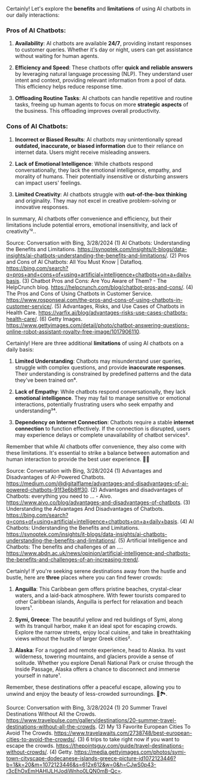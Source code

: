 Certainly! Let's explore the **benefits** and **limitations** of using AI chatbots in our daily interactions:

### **Pros of AI Chatbots:**

1. **Availability**: AI chatbots are available **24/7**, providing instant responses to customer queries. Whether it's day or night, users can get assistance without waiting for human agents.

2. **Efficiency and Speed**: These chatbots offer **quick and reliable answers** by leveraging natural language processing (NLP). They understand user intent and context, providing relevant information from a pool of data. This efficiency helps reduce response time.

3. **Offloading Routine Tasks**: AI chatbots can handle repetitive and routine tasks, freeing up human agents to focus on more **strategic aspects** of the business. This offloading improves overall productivity.

### **Cons of AI Chatbots:**

1. **Incorrect or Biased Results**: AI chatbots may unintentionally spread **outdated, inaccurate, or biased information** due to their reliance on internet data. Users might receive misleading answers.

2. **Lack of Emotional Intelligence**: While chatbots respond conversationally, they lack the emotional intelligence, empathy, and morality of humans. Their potentially insensitive or disturbing answers can impact users' feelings.

3. **Limited Creativity**: AI chatbots struggle with **out-of-the-box thinking** and originality. They may not excel in creative problem-solving or innovative responses.

In summary, AI chatbots offer convenience and efficiency, but their limitations include potential errors, emotional insensitivity, and lack of creativity¹²..

Source: Conversation with Bing, 3/28/2024
(1) AI Chatbots: Understanding the Benefits and Limitations. https://synoptek.com/insights/it-blogs/data-insights/ai-chatbots-understanding-the-benefits-and-limitations/.
(2) Pros and Cons of AI Chatbots: All You Must Know | Datafloq. https://bing.com/search?q=pros+and+cons+of+using+artificial+intelligence+chatbots+on+a+daily+basis.
(3) Chatbot Pros and Cons: Are You Aware of Them? - The HelpCrunch blog. https://helpcrunch.com/blog/chatbot-pros-and-cons/.
(4) The Pros and Cons of Using Chatbots in Customer Service. https://www.rosponseai.com/the-pros-and-cons-of-using-chatbots-in-customer-service/.
(5) Advantages, Risks, and Use Cases of Chatbots in Health Care. https://varfix.ai/blog/advantages-risks-use-cases-chatbots-health-care/.
(6) Getty Images. https://www.gettyimages.com/detail/photo/chatbot-answering-questions-online-robot-assistant-royalty-free-image/1017906110.



Certainly! Here are three additional **limitations** of using AI chatbots on a daily basis:

1. **Limited Understanding**: Chatbots may misunderstand user queries, struggle with complex questions, and provide **inaccurate responses**. Their understanding is constrained by predefined patterns and the data they've been trained on⁴.

2. **Lack of Empathy**: While chatbots respond conversationally, they lack **emotional intelligence**. They may fail to manage sensitive or emotional interactions, potentially frustrating users who seek empathy and understanding³⁴.

3. **Dependency on Internet Connection**: Chatbots require a stable **internet connection** to function effectively. If the connection is disrupted, users may experience delays or complete unavailability of chatbot services².

Remember that while AI chatbots offer convenience, they also come with these limitations. It's essential to strike a balance between automation and human interaction to provide the best user experience. 🤖🌐

Source: Conversation with Bing, 3/28/2024
(1) Advantages and Disadvantages of AI-Powered Chatbots. https://medium.com/@digitalflame/advantages-and-disadvantages-of-ai-powered-chatbots-91f3e6b8ff30.
(2) Advantages and disadvantages of Chatbots: everything you need to ... - Aivo. https://www.aivo.co/blog/advantages-and-disadvantages-of-chatbots.
(3) Understanding the Advantages And Disadvantages of Chatbots. https://bing.com/search?q=cons+of+using+artificial+intelligence+chatbots+on+a+daily+basis.
(4) AI Chatbots: Understanding the Benefits and Limitations. https://synoptek.com/insights/it-blogs/data-insights/ai-chatbots-understanding-the-benefits-and-limitations/.
(5) Artificial Intelligence and Chatbots: The benefits and challenges of an .... https://www.abdn.ac.uk/news/opinion/artificial-intelligence-and-chatbots-the-benefits-and-challenges-of-an-increasing-trend/.



Certainly! If you're seeking serene destinations away from the hustle and bustle, here are **three** places where you can find fewer crowds:

1. **Anguilla**: This Caribbean gem offers pristine beaches, crystal-clear waters, and a laid-back atmosphere. With fewer tourists compared to other Caribbean islands, Anguilla is perfect for relaxation and beach lovers¹.

2. **Symi, Greece**: The beautiful yellow and red buildings of Symi, along with its tranquil harbor, make it an ideal spot for escaping crowds. Explore the narrow streets, enjoy local cuisine, and take in breathtaking views without the hustle of larger Greek cities².

3. **Alaska**: For a rugged and remote experience, head to Alaska. Its vast wilderness, towering mountains, and glaciers provide a sense of solitude. Whether you explore Denali National Park or cruise through the Inside Passage, Alaska offers a chance to disconnect and immerse yourself in nature¹.

Remember, these destinations offer a peaceful escape, allowing you to unwind and enjoy the beauty of less-crowded surroundings. 🌴🏞️.

Source: Conversation with Bing, 3/28/2024
(1) 20 Summer Travel Destinations Without All the Crowds. https://www.travelpulse.com/gallery/destinations/20-summer-travel-destinations-without-all-the-crowds.
(2) My 13 Favorite European Cities To Avoid The Crowds. https://www.travelawaits.com/2738748/best-european-cities-to-avoid-the-crowds/.
(3) 6 trips to take right now if you want to escape the crowds. https://thepointsguy.com/guide/travel-destinations-without-crowds/.
(4) Getty. https://media.gettyimages.com/photos/symi-town-cityscape-dodecanese-islands-greece-picture-id1072123446?b=1&k=20&m=1072123446&s=612x612&w=0&h=CJwS0p43-r3cEhOxEmHAHIJLHJodiWnho0LQN0mB-Qc=.
